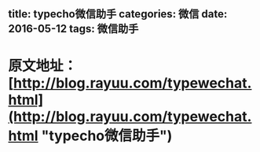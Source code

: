 title: typecho微信助手
categories: 微信
date: 2016-05-12
tags: 微信助手
---

#  原文地址： [http://blog.rayuu.com/typewechat.html](http://blog.rayuu.com/typewechat.html "typecho微信助手")